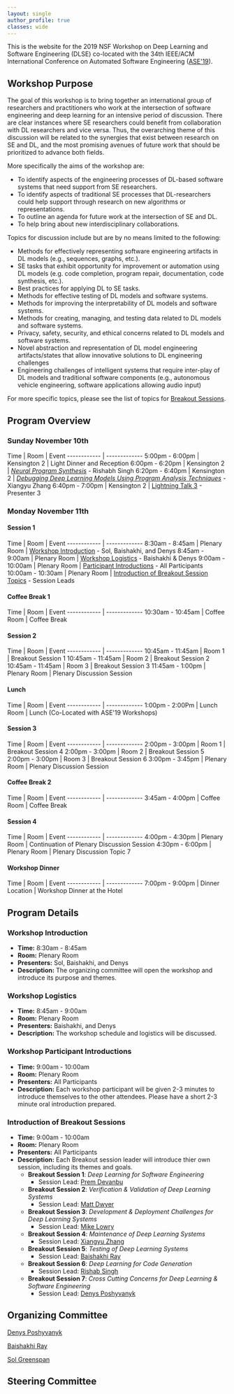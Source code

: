 ```yaml
---
layout: single
author_profile: true
classes: wide
---
```


This is the website for the 2019 NSF Workshop on Deep Learning and Software Engineering (DLSE) co-located with the 34th IEEE/ACM International Conference on Automated Software Engineering ([ASE'19](https://2019.ase-conferences.org)). 

## Workshop Purpose

The goal of this workshop is to bring together an international group of researchers and practitioners who work at the intersection of software engineering and deep learning for an intensive period of discussion. There are clear instances where SE researchers could benefit from collaboration with DL researchers and vice versa. Thus, the overarching theme of this discussion will be related to the synergies that exist between research on SE and DL, and the most promising avenues of future work that should be prioritized to advance both fields.
 
More specifically the aims of the workshop are: 

 * To identify aspects of the engineering processes of DL-based software systems that need support from SE researchers.
 * To identify aspects of traditional SE processes that DL-researchers could help support through research on new algorithms or representations.
 * To outline an agenda for future work at the intersection of SE and DL.
 * To help bring about new interdisciplinary collaborations.

Topics for discussion include but are by no means limited to the following:
 
* Methods for effectively representing software engineering artifacts in DL models (e.g., sequences, graphs, etc.).
* SE tasks that exhibit opportunity for improvement or automation using DL models (e.g. code completion, program repair, documentation, code synthesis, etc.).
* Best practices for applying DL to SE tasks.
* Methods for effective testing of DL models and software systems.
* Methods for improving the interpretability of DL models and software systems.
* Methods for creating, managing, and testing data related to DL models and software systems.
* Privacy, safety, security, and ethical concerns related to DL models and software systems.
* Novel abstraction and representation of DL model engineering artifacts/states that allow innovative solutions to DL engineering challenges
* Engineering challenges of intelligent systems that require inter-play of DL models and traditional software components (e.g., autonomous vehicle engineering, software applications allowing audio input)

For more specific topics, please see the list of topics for [Breakout Sessions](#introduction-of-breakout-sessions).

## Program Overview

### Sunday November 10th

Time | Room | Event
------------ | -------------
5:00pm - 6:00pm | Kensington 2 | Light Dinner and Reception
6:00pm - 6:20pm | Kensington 2 | [*Neural Program Synthesis*]() - Rishabh Singh
6:20pm - 6:40pm | Kensington 2 | [*Debugging Deep Learning Models Using Program Analysis Techniques*]() - Xiangyu Zhang
6:40pm - 7:00pm | Kensington 2 | [Lightning Talk 3]() - Presenter 3

### Monday November 11th

#### Session 1

Time | Room | Event
------------ | -------------
8:30am - 8:45am | Plenary Room | [Workshop Introduction](#workshop-introduction) - Sol, Baishakhi, and Denys
8:45am - 9:00am | Plenary Room | [Workshop Logistics](#workshop-logistics) - Baishakhi & Denys
9:00am - 10:00am | Plenary Room | [Participant Introductions](#workshop-participant-introductions) - All Participants
10:00am - 10:30am | Plenary Room | [Introduction of Breakout Session Topics](#introduction-of-breakout-sessions) - Session Leads

#### Coffee Break 1

Time | Room | Event
------------ | -------------
10:30am - 10:45am | Coffee Room | Coffee Break

#### Session 2

Time | Room | Event
------------ | -------------
10:45am - 11:45am | Room 1 | Breakout Session 1
10:45am - 11:45am | Room 2 | Breakout Session 2
10:45am - 11:45am | Room 3 | Breakout Session 3
11:45am - 1:00pm | Plenary Room | Plenary Discussion Session

#### Lunch

Time | Room | Event
------------ | -------------
1:00pm - 2:00Pm | Lunch Room | Lunch (Co-Located with ASE'19 Workshops)

#### Session 3

Time | Room | Event
------------ | -------------
2:00pm - 3:00pm | Room 1 | Breakout Session 4
2:00pm - 3:00pm | Room 2 | Breakout Session 5
2:00pm - 3:00pm | Room 3 | Breakout Session 6
3:00pm - 3:45pm | Plenary Room | Plenary Discussion Session

#### Coffee Break 2

Time | Room | Event
------------ | -------------
3:45am - 4:00pm | Coffee Room | Coffee Break


#### Session 4

Time | Room | Event
------------ | -------------
4:00pm - 4:30pm | Plenary Room | Continuation of Plenary Discussion Session
4:30pm - 6:00pm | Plenary Room | Plenary Discussion Topic 7

#### Workshop Dinner

Time | Room | Event
------------ | -------------
7:00pm - 9:00pm | Dinner Location | Workshop Dinner at the Hotel


## Program Details

### Workshop Introduction
* **Time:** 8:30am - 8:45am
* **Room:** Plenary Room
* **Presenters:** Sol, Baishakhi, and Denys
* **Description:** The organizing committee will open the workshop and introduce its purpose and themes.

### Workshop Logistics
* **Time:** 8:45am - 9:00am
* **Room:** Plenary Room
* **Presenters:** Baishakhi, and Denys
* **Description:** The workshop schedule and logistics will be discussed.

### Workshop Participant Introductions
* **Time:** 9:00am - 10:00am
* **Room:** Plenary Room
* **Presenters:** All Participants
* **Description:** Each workshop participant will be given 2-3 minutes to introduce themselves to the other attendees. Please have a short 2-3 minute oral introduction prepared.

### Introduction of Breakout Sessions
* **Time:** 9:00am - 10:00am
* **Room:** Plenary Room
* **Presenters:** All Participants
* **Description:** Each Breakout session leader will introduce thier own session, including its themes and goals.
  * **Breakout Session 1**: *Deep Learning for Software Engineering*
    * Session Lead: [Prem Devanbu]()
  * **Breakout Session 2**: *Verification & Validation of Deep Learning Systems*
    * Session Lead: [Matt Dwyer]()
  * **Breakout Session 3**: *Development & Deployment Challenges for Deep Learning Systems*
    * Session Lead: [Mike Lowry]()
  * **Breakout Session 4**: *Maintenance of Deep Learning Systems*
    * Session Lead: [Xiangyu Zhang]()
  * **Breakout Session 5**: *Testing of Deep Learning Systems*
    * Session Lead: [Baishakhi Ray]()
  * **Breakout Session 6**: *Deep Learning for Code Generation*
    * Session Lead: [Rishab Singh]()
  * **Breakout Session 7**: *Cross Cutting Concerns for Deep Learning & Software Engineering*
    * Session Lead: [Denys Poshyvanyk]()




## Organizing Committee

[Denys Poshyvanyk](http://www.cs.wm.edu/~denys/index.html)

[Baishakhi Ray](http://rayb.info)

[Sol Greenspan](https://www.nsf.gov/staff/staff_bio.jsp?lan=sgreensp&org=NSF&from_org=NSF)


## Steering Committee
